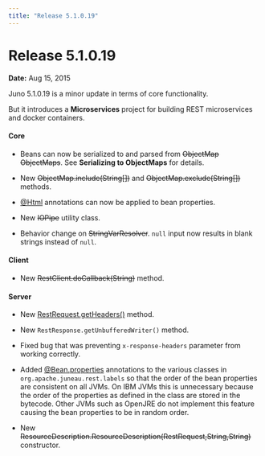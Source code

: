 ```yaml
---
title: "Release 5.1.0.19"
---
```


# Release 5.1.0.19

**Date:** Aug 15, 2015

Juno 5.1.0.19 is a minor update in terms of core functionality.

But it introduces a **Microservices** project for building REST microservices and docker containers.

#### Core

- Beans can now be serialized to and parsed from ~~ObjectMap ObjectMaps~~.
  See **Serializing to ObjectMaps** for details.

- New ~~ObjectMap.include(String[])~~ and ~~ObjectMap.exclude(String[])~~ methods.

- [@Html]({{API_DOCS}}/org/apache/juneau/html/annotation/Html.html) annotations can now be applied to bean properties.

- New ~~IOPipe~~ utility class.

- Behavior change on ~~StringVarResolver~~. `null` input now results in blank strings instead of `null`.

#### Client

- New ~~RestClient.doCallback(String)~~ method.

#### Server

- New [RestRequest.getHeaders()]({{API_DOCS}}/oajr/RestRequest.html#getHeaders()) method.

- New `RestResponse.getUnbufferedWriter()` method.

- Fixed bug that was preventing `x-response-headers` parameter from working correctly.

- Added [@Bean.properties]({{API_DOCS}}/org/apache/juneau/annotation/Bean.html#properties()) annotations to the various classes in `org.apache.juneau.rest.labels` so that the order of the bean properties are consistent on all JVMs.
  On IBM JVMs this is unnecessary because the order of the properties as defined in the class are stored in the bytecode.
  Other JVMs such as OpenJRE do not implement this feature causing the bean properties to be in random order.

- New ~~ResourceDescription.ResourceDescription(RestRequest,String,String)~~ constructor.
